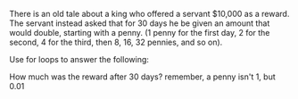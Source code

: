 There is an old tale about a king who offered a servant $10,000 as a reward. The servant instead asked that for 30 days he be given an 
amount that would double, starting with a penny. (1 penny for the first day, 2 for the second, 4 for the third, then 8, 16, 32 pennies, 
and so on).

Use for loops to answer the following:

How much was the reward after 30 days?
remember, a penny isn't 1, but 0.01
